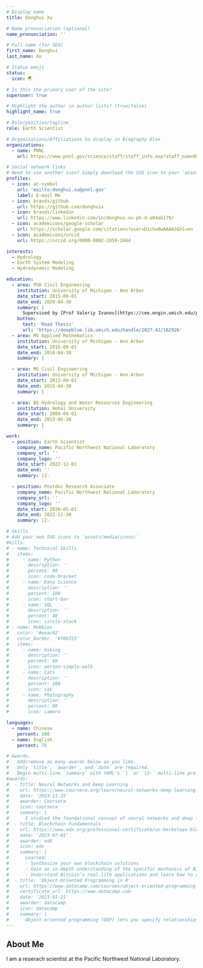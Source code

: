 ```yaml
---
# Display name
title: Donghui Xu

# Name pronunciation (optional)
name_pronunciation: ''

# Full name (for SEO)
first_name: Donghui
last_name: Xu

# Status emoji
status:
  icon: 🌏

# Is this the primary user of the site?
superuser: true

# Highlight the author in author lists? (true/false)
highlight_name: true

# Role/position/tagline
role: Earth Scientist

# Organizations/Affiliations to display in Biography blox
organizations:
  - name: PNNL
    url: https://www.pnnl.gov/science/staff/staff_info.asp?staff_num=9816

# Social network links
# Need to use another icon? Simply download the SVG icon to your `assets/media/icons/` folder.
profiles:
  - icon: at-symbol
    url: 'mailto:donghui.xu@pnnl.gov'
    label: E-mail Me
  - icon: brands/github
    url: https://github.com/donghuix
  - icon: brands/linkedin
    url: https://www.linkedin.com/in/donghui-xu-ph-d-a04ab179/
  - icon: academicons/google-scholar
    url: https://scholar.google.com/citations?user=D1cho0wAAAAJ&hl=en
  - icon: academicons/orcid
    url: https://orcid.org/0000-0002-2859-2664

interests:
  - Hydrology
  - Earth System Modeling
  - Hydrodynamic Modeling

education:
  - area: PhD Civil Engineering
    institution: University of Michigan - Ann Arbor
    date_start: 2015-09-01
    date_end: 2020-04-30
    summary: |
      Supervised by [Prof Valeriy Ivanov](https://cee.engin.umich.edu/people/ivanov-valeriy/).
    button:
      text: 'Read Thesis'
      url: 'https://deepblue.lib.umich.edu/handle/2027.42/162926'
  - area: MS Applied Mathematics
    institution: University of Michigan - Ann Arbor
    date_start: 2015-09-01
    date_end: 2018-04-30
    summary: |

  - area: MS Civil Engineering
    institution: University of Michigan - Ann Arbor
    date_start: 2013-09-01
    date_end: 2015-04-30
    summary: |

  - area: BS Hydrology and Water Resources Engineering
    institution: Hohai University
    date_start: 2009-09-01
    date_end: 2013-06-30
    summary: |

work:
  - position: Earth Scientist
    company_name: Pacific Northwest National Laboratory
    company_url: ''
    company_logo: ''
    date_start: 2022-12-01
    date_end: ''
    summary: |2-

  - position: Postdoc Research Associate 
    company_name: Pacific Northwest National Laboratory
    company_url: ''
    company_logo: ''
    date_start: 2020-05-01
    date_end: 2022-11-30
    summary: |2-

# Skills
# Add your own SVG icons to `assets/media/icons/`
#kills:
# - name: Technical Skills
#   items:
#     - name: Python
#       description: ''
#       percent: 80
#       icon: code-bracket
#     - name: Data Science
#       description: ''
#       percent: 100
#       icon: chart-bar
#     - name: SQL
#       description: ''
#       percent: 40
#       icon: circle-stack
# - name: Hobbies
#   color: '#eeac02'
#   color_border: '#f0bf23'
#   items:
#     - name: Hiking
#       description: ''
#       percent: 60
#       icon: person-simple-walk
#     - name: Cats
#       description: ''
#       percent: 100
#       icon: cat
#     - name: Photography
#       description: ''
#       percent: 80
#       icon: camera

languages:
  - name: Chinese
    percent: 100
  - name: English
    percent: 75

# Awards.
#   Add/remove as many awards below as you like.
#   Only `title`, `awarder`, and `date` are required.
#   Begin multi-line `summary` with YAML's `|` or `|2-` multi-line prefix and indent 2 spaces below.
#awards:
#  - title: Neural Networks and Deep Learning
#    url: https://www.coursera.org/learn/neural-networks-deep-learning
#    date: '2023-11-25'
#    awarder: Coursera
#    icon: coursera
#    summary: |
#      I studied the foundational concept of neural networks and deep learning. By the end, I was familiar with the significant technological trends driving the rise of deep learning; #build, train, and apply fully connected deep neural networks; implement efficient (vectorized) neural networks; identify key parameters in a neural network’s architecture; and #apply deep learning to your own applications.
#  - title: Blockchain Fundamentals
#    url: https://www.edx.org/professional-certificate/uc-berkeleyx-blockchain-fundamentals
#    date: '2023-07-01'
#    awarder: edX
#    icon: edx
#    summary: |
#      Learned:
#      - Synthesize your own blockchain solutions
#      - Gain an in-depth understanding of the specific mechanics of Bitcoin
#      - Understand Bitcoin’s real-life applications and learn how to attack and destroy Bitcoin, Ethereum, smart contracts and Dapps, and alternatives to Bitcoin’s Proof-of-Work #consensus algorithm
#  - title: 'Object-Oriented Programming in R'
#    url: https://www.datacamp.com/courses/object-oriented-programming-with-s3-and-r6-in-r
#    certificate_url: https://www.datacamp.com
#    date: '2023-01-21'
#    awarder: datacamp
#    icon: datacamp
#    summary: |
#      Object-oriented programming (OOP) lets you specify relationships between functions and the objects that they can act on, helping you manage complexity in your code. This is an #intermediate level course, providing an introduction to OOP, using the S3 and R6 systems. S3 is a great day-to-day R programming tool that simplifies some of the functions that you #write. R6 is especially useful for industry-specific analyses, working with web APIs, and building GUIs.
---
```


## About Me

I am a reserach scientist at the Pacific Northwest National Laboratory.
